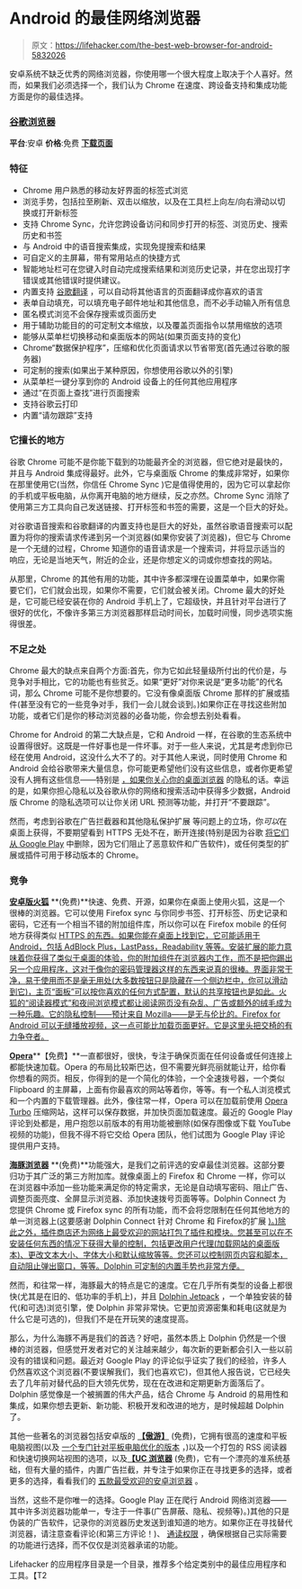 # Android 的最佳网络浏览器

> 原文：<https://lifehacker.com/the-best-web-browser-for-android-5832026>

安卓系统不缺乏优秀的网络浏览器，你使用哪一个很大程度上取决于个人喜好。然而，如果我们必须选择一个，我们认为 Chrome 在速度、跨设备支持和集成功能方面是你的最佳选择。



### [谷歌浏览器](https://www.google.com/chrome/browser/mobile/)

**平台**:安卓
**价格**:免费
[**下载页面**](https://play.google.com/store/apps/details?id=com.android.chrome)

### 特征

*   Chrome 用户熟悉的移动友好界面的标签式浏览
*   浏览手势，包括拉至刷新、双击以缩放，以及在工具栏上向左/向右滑动以切换或打开新标签
*   支持 Chrome Sync，允许您跨设备访问和同步打开的标签、浏览历史、搜索历史和书签
*   与 Android 中的语音搜索集成，实现免提搜索和结果
*   可自定义的主屏幕，带有常用站点的快捷方式
*   智能地址栏可在您键入时自动完成搜索结果和浏览历史记录，并在您出现打字错误或其他错误时提供建议。
*   内置支持 [谷歌翻译](https://translate.google.com/) ，可以自动将其他语言的页面翻译成你喜欢的语言
*   表单自动填充，可以填充电子邮件地址和其他信息，而不必手动输入所有信息
*   匿名模式浏览不会保存搜索或页面历史
*   用于辅助功能目的的可定制文本缩放，以及覆盖页面指令以禁用缩放的选项
*   能够从菜单栏切换移动和桌面版本的网站(如果页面支持的变化)
*   Chrome“数据保护程序”，压缩和优化页面请求以节省带宽(首先通过谷歌的服务器)
*   可定制的搜索(如果出于某种原因，你想使用谷歌以外的引擎)
*   从菜单栏一键分享到你的 Android 设备上的任何其他应用程序
*   通过“在页面上查找”进行页面搜索
*   支持谷歌云打印
*   内置“请勿跟踪”支持

### 它擅长的地方

谷歌 Chrome 可能不是你能下载到的功能最齐全的浏览器，但它绝对是最快的，并且与 Android 集成得最好。此外，它与桌面版 Chrome 的集成非常好，如果你在那里使用它(当然，你信任 Chrome Sync )它是值得使用的，因为它可以拿起你的手机或平板电脑，从你离开电脑的地方继续，反之亦然。Chrome Sync 消除了使用第三方工具向自己发送链接、打开标签和书签的需要，这是一个巨大的好处。

对谷歌语音搜索和谷歌翻译的内置支持也是巨大的好处，虽然谷歌语音搜索可以配置为将你的搜索请求传递到另一个浏览器(如果你安装了浏览器)，但它与 Chrome 是一个无缝的过程，Chrome 知道你的语音请求是一个搜索词，并将显示适当的响应，无论是当地天气，附近的企业，还是你想定义的词或你想查找的网站。

从那里，Chrome 的其他有用的功能，其中许多都深埋在设置菜单中，如果你需要它们，它们就会出现，如果你不需要，它们就会被关闭。Chrome 最大的好处是，它可能已经安装在你的 Android 手机上了，它超级快，并且针对平台进行了很好的优化，不像许多第三方浏览器那样启动时间长，加载时间慢，同步选项实施得很差。

### 不足之处

Chrome 最大的缺点来自两个方面:首先，你为它如此轻量级所付出的代价是，与竞争对手相比，它的功能也有些贫乏。如果“更好”对你来说是“更多功能”的代名词，那么 Chrome 可能不是你想要的。它没有像桌面版 Chrome 那样的扩展或插件(甚至没有它的一些竞争对手，我们一会儿就会谈到。)如果你正在寻找这些附加功能，或者它们是你的移动浏览器的必备功能，你会想去别处看看。

Chrome for Android 的第二大缺点是，它和 Android 一样，在谷歌的生态系统中设置得很好。这既是一件好事也是一件坏事。对于一些人来说，尤其是考虑到你已经在使用 Android，这没什么大不了的。对于其他人来说，同时使用 Chrome 和 Android 会给谷歌带来大量信息，你可能更希望他们没有这些信息，或者你更希望没有人拥有这些信息——特别是 [，如果你关心你的桌面浏览器](https://lifehacker.com/which-browser-is-better-for-privacy-1525895782) 的隐私的话。幸运的是，如果你担心隐私以及谷歌从你的网络和搜索活动中获得多少数据，Android 版 Chrome 的隐私选项可以让你关闭 URL 预测等功能，并打开“不要跟踪”。

然而，考虑到谷歌在广告拦截器和其他隐私保护扩展 等问题上的立场，你*可以*在桌面上获得，不要期望看到 HTTPS 无处不在，断开连接(特别是因为谷歌 [将它们从 Google Play](https://www.eff.org/deeplinks/2014/08/blocking-consumer-choice-googles-dangerous-ban-privacy-security-app) 中删除，因为它们阻止了恶意软件和广告软件)，或任何类型的扩展或插件可用于移动版本的 Chrome。

### 竞争

[**安卓版火狐**](https://play.google.com/store/apps/details?id=org.mozilla.firefox) **(免费)**快速、免费、开源，如果你在桌面上使用火狐，这是一个很棒的浏览器。它可以使用 Firefox sync 与你同步书签、打开标签、历史记录和密码，它还有一个相当不错的附加组件库，所以你可以在 Firefox mobile 的任何地方获得类似 [HTTPS 的东西。如果你能在桌面上找到它，它可能适用于 Android，包括 AdBlock Plus，LastPass，Readability 等等。安装扩展的能力意味着你获得了类似于桌面的体验，你的附加组件在浏览器内工作，而不是把你踢出另一个应用程序，这对于像你的密码管理器这样的东西来说真的很棒。界面非常干净，易于使用而不是毫无用处(大多数按钮只是隐藏在一个侧边栏中，你可以滑动到它)，主页“面板”可以按你喜欢的任何方式配置，默认的共享按钮也是如此。火狐的“阅读器模式”和夜间浏览模式都让阅读网页没有杂乱、广告或额外的绒毛成为一种乐趣。它的隐私控制——预计来自 Mozilla——是无与伦比的。Firefox for Android 可以无缝播放视频，这一点可能比加载页面更好。它是这里头把交椅的有力争夺者。](https://lifehacker.com/https-everywhere-for-firefox-for-android-secures-your-m-1517857894) 

[**Opera**](https://play.google.com/store/apps/details?id=com.opera.browser)**【免费】**一直都很好，很快，专注于确保页面在任何设备或任何连接上都能快速加载。Opera 的布局比较斯巴达，但不需要光鲜亮丽就能让开，给你看你想看的网页。相反，你得到的是一个简化的体验，一个全速拨号器，一个类似 Flipboard 的主屏幕，上面有你最喜欢的网站等着你，等等。有一个私人浏览模式和一个内置的下载管理器。此外，像往常一样，Opera 可以在加载前使用 [Opera Turbo](http://www.opera.com/turbo) 压缩网站，这样可以保存数据，并加快页面加载速度。最近的 Google Play 评论到处都是，用户抱怨以前版本的有用功能被删除(如保存图像或下载 YouTube 视频的功能)，但我不得不将它交给 Opera 团队，他们试图为 Google Play 评论提供用户支持。

[**海豚浏览器**](https://play.google.com/store/apps/details?id=mobi.mgeek.TunnyBrowser) **(免费)**功能强大，是我们之前评选的安卓最佳浏览器。这部分要归功于其广泛的第三方附加库。就像桌面上的 Firefox 和 Chrome 一样，你可以在浏览器中添加一些功能来满足你的特定需求，无论是自动填写密码、阻止广告、调整页面亮度、全屏显示浏览器、添加快速拨号页面等等。Dolphin Connect 为您提供 Chrome 或 Firefox sync 的所有功能，而不会将您限制在任何其他地方的单一浏览器上(这要感谢 Dolphin Connect 针对 Chrome 和 Firefox的扩展 [)。)除此之外，插件商店还为网络上最受欢迎的网站打包了插件和模块。您甚至可以在不安装任何东西的情况下获得大量的控制，包括更改用户代理(加载网站的桌面版本)、更改文本大小、字体大小和默认缩放等等。您还可以控制网页内容和脚本，自动阻止弹出窗口，等等。Dolphin 可定制的内置手势也非常方便。](https://chrome.google.com/webstore/detail/dolphin-connect/pajecklcmiegagoelbbjldmfcbcpdpll?hl=en-US)

然而，和往常一样，海豚最大的特点是它的速度。它在几乎所有类型的设备上都很快(尤其是在旧的、低功率的手机上)，并且 [Dolphin Jetpack](https://play.google.com/store/apps/details?id=com.dolphin.browser.engine) ，一个单独安装的替代(和可选)浏览引擎，使 Dolphin 非常非常快。它更加资源密集和耗电(这就是为什么它是可选的)，但我们不是在开玩笑的速度提高。

那么，为什么海豚不再是我们的首选？好吧，虽然本质上 Dolphin 仍然是一个很棒的浏览器，但感觉开发者对它的关注越来越少，每次新的更新都会引入一些以前没有的错误和问题。最近对 Google Play 的评论似乎证实了我们的经验，许多人仍然喜欢这个浏览器(不要误解我们，我们也喜欢它)，但其他人报告说，它已经失去了几年前对替代品的巨大领先优势，现在在改进和定期更新方面落后了。Dolphin 感觉像是一个被搁置的伟大产品，结合 Chrome 与 Android 的易用性和集成，如果你想去更新、新功能、积极开发和改进的地方，是时候超越 Dolphin 了。

其他一些著名的浏览器包括安卓版的 [**【傲游】**](https://play.google.com/store/apps/details?id=com.mx.browser&hl=en) (免费)，它拥有很高的速度和平板电脑视图(以及 [一个专门针对平板电脑优化的版本](https://play.google.com/store/apps/details?id=com.mx.browser.tablet) ，)以及一个打包的 RSS 阅读器和快速切换网站视图的选项，以及[**【UC 浏览器**](https://play.google.com/store/apps/details?id=com.UCMobile.intl) (免费)，它有一个漂亮的准系统基础，但有大量的插件，内置广告拦截，并专注于如果你正在寻找更多的选择，或者更多的选择，看看我们的 [五款最受欢迎的安卓浏览器](https://lifehacker.com/five-best-android-web-browsers-5925969) 。

当然，这些不是你唯一的选择。Google Play 正在爬行 Android 网络浏览器——其中许多浏览器功能单一，专注于一件事(广告屏蔽、隐私、视频等)。)其他的只是伪装的广告软件，记录你的浏览器历史发送到谁知道的地方。如果你正在寻找替代浏览器，请注意查看评论(和第三方评论！)、 [通读权限](https://lifehacker.com/why-does-this-android-app-need-so-many-permissions-5991099) ，确保根据自己实际需要的功能进行选择，而不仅仅是浏览器承诺的功能。

Lifehacker 的应用程序目录是一个目录，推荐多个给定类别中的最佳应用程序和工具。【T2